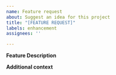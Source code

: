```yaml
---
name: Feature request
about: Suggest an idea for this project
title: "[FEATURE REQUEST]"
labels: enhancement
assignees: ''

---
```


**Feature Description**
<!--A clear and concise description of what you want to happen.-->


**Additional context**
<!--Add any other context or screenshots about the feature request here.-->
